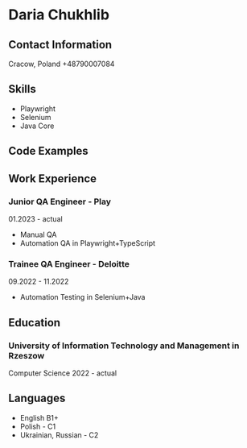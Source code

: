 # Daria Chukhlib
## Contact Information
Cracow, Poland
+48790007084
## Skills
- Playwright
- Selenium
- Java Core
## Code Examples
## Work Experience
### Junior QA Engineer - Play
01.2023 - actual
- Manual QA
- Automation QA in Playwright+TypeScript

### Trainee QA Engineer - Deloitte
09.2022 - 11.2022
- Automation Testing in Selenium+Java
## Education
### University of Information Technology and Management in Rzeszow
Computer Science
2022 - actual 
## Languages 
- English B1+
- Polish - C1
- Ukrainian, Russian - C2
